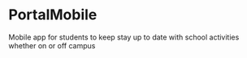 # PortalMobile

Mobile app for students to keep stay up to date with school activities whether on or off campus

